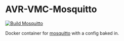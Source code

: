 # AVR-VMC-Mosquitto

[![Build Mosquitto](https://github.com/bellflight/AVR-VMC-Mosquitto/actions/workflows/build.yml/badge.svg)](https://github.com/bellflight/AVR-VMC-Mosquitto/actions/workflows/build.yml)

Docker container for [mosquitto](https://mosquitto.org/) with a config baked in.
